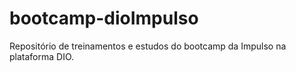 # bootcamp-dioImpulso
Repositório de treinamentos e estudos do bootcamp da Impulso na plataforma DIO. 
